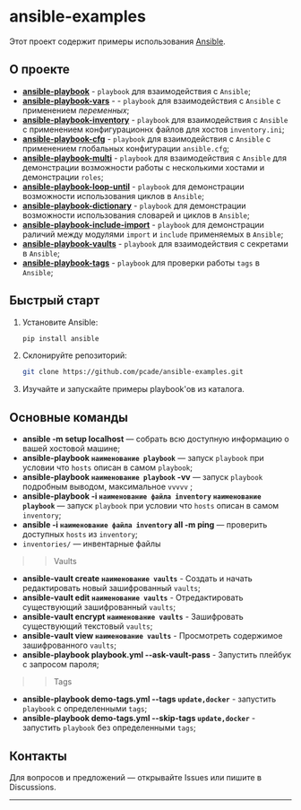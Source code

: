 # ansible-examples

Этот проект содержит примеры использования [Ansible](https://www.ansible.com/).

## О проекте

- [**ansible-playbook**](https://github.com/pcade/ansible-examples/tree/main/ansible-playbook) - `playbook` для взаимодействия с `Ansible`;
- [**ansible-playbook-vars**](https://github.com/pcade/ansible-examples/tree/main/ansible-playbook-vars) - - `playbook` для взаимодействия с `Ansible` с применением *переменных*;
- [**ansible-playbook-inventory**](https://github.com/pcade/ansible-examples/tree/main/ansible-playbook-inventory) - `playbook` для взаимодействия с `Ansible` с применением конфигурационнх файлов для хостов `inventory.ini`;
- [**ansible-playbook-cfg**](https://github.com/pcade/ansible-examples/tree/main/ansible-playbook-cfg) - `playbook` для взаимодействия с `Ansible` с применением глобальных конфигурации `ansible.cfg`; 
- [**ansible-playbook-multi**](https://github.com/pcade/ansible-examples/tree/main/ansible-playbook-multi) - `playbook` для взаимодействия с `Ansible` для демонстрации возможности работы с несколькими хостами и демонстрации `roles`;
- [**ansible-playbook-loop-until**](https://github.com/pcade/ansible-examples/tree/main/ansible-playbook-loop-until) - `playbook` для демонстрации возможности использования циклов в `Ansible`;
- [**ansible-playbook-dictionary**](https://github.com/pcade/ansible-examples/tree/main/ansible-playbook-dictionary) - `playbook` для демонстрации возможности использования словарей и циклов в `Ansible`;
- [**ansible-playbook-include-import**](https://github.com/pcade/ansible-examples/tree/main/ansible-playbook-include-import) - `playbook` для демонстрации раличий между модулями `import` и `include` применяемых в `Ansible`;
- [**ansible-playbook-vaults**](https://github.com/pcade/ansible-examples/tree/main/ansible-playbook-vaults) - `playbook` для взаимодействия с секретами в `Ansible`;
- [**ansible-playbook-tags**](https://github.com/pcade/ansible-examples/tree/main/ansible-playbook-tags) - `playbook` для проверки работы `tags` в `Ansible`;

## Быстрый старт

1. Установите Ansible:
   ```bash
   pip install ansible
   ```
2. Склонируйте репозиторий:
   ```bash
   git clone https://github.com/pcade/ansible-examples.git
   ```
3. Изучайте и запускайте примеры playbook'ов из каталога.

## Основные команды

- **ansible -m setup localhost** — собрать всю доступную информацию о вашей хостовой машине;
- **ansible-playbook `наименование playbook`** — запуск `playbook` при условии что `hosts` описан в самом `playbook`;
- **ansible-playbook `наименование playbook` -vv** — запуск `playbook` подробным выводом, максимальное `vvvvv` ;
- **ansible-playbook -i `наименование файла inventory` `наименование playbook`** — запуск `playbook` при условии что `hosts` описан в самом `inventory`;
- **ansible -i `наименование файла inventory` all -m ping** — проверить доступных `hosts` из `inventory`;
- `inventories/` — инвентарные файлы
>> Vaults
- **ansible-vault create `наименование vaults`** - Создать и начать редактировать новый зашифрованный `vaults`;
- **ansible-vault edit `наименование vaults`** - Отредактировать существующий зашифрованный `vaults`;
- **ansible-vault encrypt `наименование vaults`** - Зашифровать существующий текстовый `vaults`;
- **ansible-vault view `наименование vaults`** - Просмотреть содержимое зашифрованного `vaults`;
- **ansible-playbook playbook.yml --ask-vault-pass** - Запустить плейбук с запросом пароля;
>> Tags
- **ansible-playbook demo-tags.yml --tags `update,docker`** - запустить `playbook` с определенными `tags`;
- **ansible-playbook demo-tags.yml --skip-tags `update,docker`** - запустить `playbook` без определенными `tags`;

## Контакты

Для вопросов и предложений — открывайте Issues или пишите в Discussions.

---
